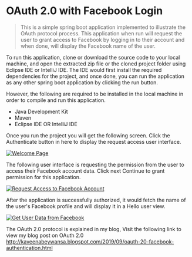 # OAuth 2.0 with Facebook Login

>This is a simple spring boot application implemented to illustrate the OAuth protocol process. This application when run will request the user to grant access to Facebook by logging in to their account and when done, will display the Facebook name of the user.


To run this application, clone or download the source code to your local machine, and open the extracted zip file or the cloned project folder using Eclipse IDE or IntelliJ IDE. The IDE would first install the required dependencies for the project, and once done, you can run the application as any other spring boot application by clicking the run button.

However, the following are required to be installed in the local machine in order to compile and run this application.
- Java Development Kit
- Maven
- Eclipse IDE OR IntelliJ IDE

Once you run the project you will get the following screen. Click the Authenticate button in here to display the request access user interface.

[![Welcome Page](https://1.bp.blogspot.com/-6_5HgpbBQB8/XYdg-4CeQqI/AAAAAAAABAc/KWkjIbDjqb4VnAdD4nYNvrxgJWJBSW6swCLcBGAsYHQ/s640/Capture6.PNG)]()


The following user interface is requesting the permission from the user to access their Facebook account data. Click next Continue to grant permission for this application.

[![Request Access to Facebook Account](https://1.bp.blogspot.com/-BKrT2gcc9uc/XYdh7xFPP1I/AAAAAAAABA4/FAptNu28WMsrnV4MSEOZEr400XOI6t-mACLcBGAsYHQ/s640/Capture.PNG)]()


After the application is successfully authorized, it would fetch the name of the user's Facebook profile and will display it in a Hello user view.

[![Get User Data from Facebook](https://1.bp.blogspot.com/-UAexvX7aDOc/XYdg_mv0PuI/AAAAAAAABAg/HPdJsJ3davYQqJdBumX0BcouTZE-vPJvQCLcBGAsYHQ/s640/Capture7.PNG)]()



The OAuth 2.0 protocol is explained in my blog, Visit the following link to view my blog post on OAuth 2.0
http://kaveenabeywansa.blogspot.com/2019/09/oauth-20-facebook-authentication.html
